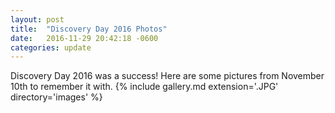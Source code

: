 ```yaml
---
layout: post
title:  "Discovery Day 2016 Photos"
date:   2016-11-29 20:42:18 -0600
categories: update
---
```

Discovery Day 2016 was a success! Here are some pictures from November 10th to remember it with.
{% include gallery.md extension='.JPG' directory='images' %}
